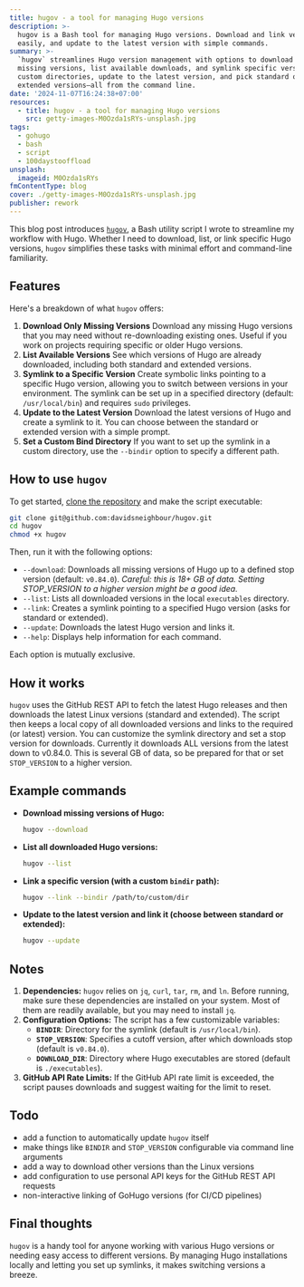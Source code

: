 ```yaml
---
title: hugov - a tool for managing Hugo versions
description: >-
  hugov is a Bash tool for managing Hugo versions. Download and link versions
  easily, and update to the latest version with simple commands.
summary: >-
  `hugov` streamlines Hugo version management with options to download only
  missing versions, list available downloads, and symlink specific versions. Set
  custom directories, update to the latest version, and pick standard or
  extended versions—all from the command line.
date: '2024-11-07T16:24:38+07:00'
resources:
  - title: hugov - a tool for managing Hugo versions
    src: getty-images-M0Ozda1sRYs-unsplash.jpg
tags:
  - gohugo
  - bash
  - script
  - 100daystooffload
unsplash:
  imageid: M0Ozda1sRYs
fmContentType: blog
cover: ./getty-images-M0Ozda1sRYs-unsplash.jpg
publisher: rework
---
```


This blog post introduces [`hugov`](https://github.com/davidsneighbour/hugov), a Bash utility script I wrote to streamline my workflow with Hugo. Whether I need to download, list, or link specific Hugo versions, `hugov` simplifies these tasks with minimal effort and command-line familiarity.

## Features

Here's a breakdown of what `hugov` offers:

1. **Download Only Missing Versions**
   Download any missing Hugo versions that you may need without re-downloading existing ones. Useful if you work on projects requiring specific or older Hugo versions.
2. **List Available Versions**
   See which versions of Hugo are already downloaded, including both standard and extended versions.
3. **Symlink to a Specific Version**
   Create symbolic links pointing to a specific Hugo version, allowing you to switch between versions in your environment. The symlink can be set up in a specified directory (default: `/usr/local/bin`) and requires `sudo` privileges.
4. **Update to the Latest Version**
   Download the latest versions of Hugo and create a symlink to it. You can choose between the standard or extended version with a simple prompt.
5. **Set a Custom Bind Directory**
   If you want to set up the symlink in a custom directory, use the `--bindir` option to specify a different path.

## How to use `hugov`

To get started, [clone the repository](https://github.com/davidsneighbour/hugov) and make the script executable:

```bash
git clone git@github.com:davidsneighbour/hugov.git
cd hugov
chmod +x hugov
```

Then, run it with the following options:

* `--download`: Downloads all missing versions of Hugo up to a defined stop version (default: `v0.84.0`). *Careful: this is 18+ GB of data. Setting STOP_VERSION to a higher version might be a good idea.*
* `--list`: Lists all downloaded versions in the local `executables` directory.
* `--link`: Creates a symlink pointing to a specified Hugo version (asks for standard or extended).
* `--update`: Downloads the latest Hugo version and links it.
* `--help`: Displays help information for each command.

Each option is mutually exclusive.

## How it works

`hugov` uses the GitHub REST API to fetch the latest Hugo releases and then downloads the latest Linux versions (standard and extended). The script then keeps a local copy of all downloaded versions and links to the required (or latest) version. You can customize the symlink directory and set a stop version for downloads. Currently it downloads ALL versions from the latest down to v0.84.0. This is several GB of data, so be prepared for that or set `STOP_VERSION` to a higher version.

## Example commands

* **Download missing versions of Hugo:**

  ```bash
  hugov --download
  ```

* **List all downloaded Hugo versions:**

  ```bash
  hugov --list
  ```

* **Link a specific version (with a custom `bindir` path):**

  ```bash
  hugov --link --bindir /path/to/custom/dir
  ```

* **Update to the latest version and link it (choose between standard or extended):**

  ```bash
  hugov --update
  ```

## Notes

1. **Dependencies:**
   `hugov` relies on `jq`, `curl`, `tar`, `rm`, and `ln`. Before running, make sure these dependencies are installed on your system. Most of them are readily available, but you may need to install `jq`.
2. **Configuration Options:**
   The script has a few customizable variables:
   * **`BINDIR`**: Directory for the symlink (default is `/usr/local/bin`).
   * **`STOP_VERSION`**: Specifies a cutoff version, after which downloads stop (default is `v0.84.0`).
   * **`DOWNLOAD_DIR`**: Directory where Hugo executables are stored (default is `./executables`).
3. **GitHub API Rate Limits:**
   If the GitHub API rate limit is exceeded, the script pauses downloads and suggest waiting for the limit to reset.

## Todo

* add a function to automatically update `hugov` itself
* make things like `BINDIR` and `STOP_VERSION` configurable via command line arguments
* add a way to download other versions than the Linux versions
* add configuration to use personal API keys for the GitHub REST API requests
* non-interactive linking of GoHugo versions (for CI/CD pipelines)

## Final thoughts

`hugov` is a handy tool for anyone working with various Hugo versions or needing easy access to different versions. By managing Hugo installations locally and letting you set up symlinks, it makes switching versions a breeze.
